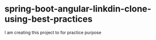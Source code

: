 # spring-boot-angular-linkdin-clone-using-best-practices
I am creating this project to for practice purpose
